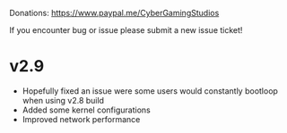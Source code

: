 Donations:
https://www.paypal.me/CyberGamingStudios

If you encounter bug or issue please submit a new issue ticket!

# v2.9
- Hopefully fixed an issue were some users would constantly bootloop when using v2.8 build
- Added some kernel configurations
- Improved network performance